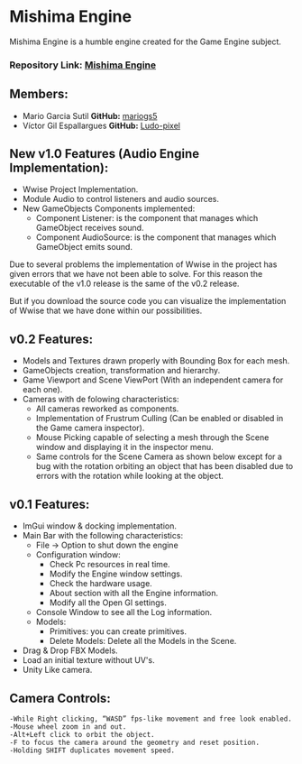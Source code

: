 # Mishima Engine

Mishima Engine is a humble engine created for the Game Engine subject.

### Repository Link:   [Mishima Engine](https://github.com/mariogs5/Mishima-Engine)

## Members:
- Mario Garcia Sutil **GitHub:**   [mariogs5](https://github.com/mariogs5)
- Víctor Gil Espallargues  **GitHub:**   [Ludo-pixel](https://github.com/Ludo-pixel)

## New v1.0 Features (Audio Engine Implementation):
- Wwise Project Implementation.
- Module Audio to control listeners and audio sources.
- New GameObjects Components implemented:
  - Component Listener: is the component that manages which GameObject receives sound.
  - Component AudioSource: is the component that manages which GameObject emits sound.

Due to several problems the implementation of Wwise in the project has given errors that we have not been able to solve. For this reason the executable of the v1.0 release is the same of the v0.2 release.
 
But if you download the source code you can visualize the implementation of Wwise that we have done within our possibilities.

## v0.2 Features:

- Models and Textures drawn properly with Bounding Box for each mesh.
- GameObjects creation, transformation and hierarchy.
- Game Viewport and Scene ViewPort (With an independent camera for each one).
- Cameras with de folowing characteristics:
    - All cameras reworked as components.
    - Implementation of Frustrum Culling (Can be enabled or disabled in the Game camera inspector).
    - Mouse Picking capable of selecting a mesh through the Scene window and displaying it in the inspector menu.
    - Same controls for the Scene Camera as shown below except for a bug with the rotation orbiting an object that has been disabled due to errors with the rotation while looking at the object.

## v0.1 Features:

- ImGui window & docking implementation.
- Main Bar with the following characteristics: 
    - File -> Option to shut down the engine
    - Configuration window:
        - Check Pc resources in real time.
        - Modify the Engine window settings.
        - Check the hardware usage.
        - About section with all the Engine information.
        - Modify all the Open Gl settings.
    - Console Window to see all the Log information.
    - Models:
        - Primitives: you can create primitives.
        - Delete Models: Delete all the Models in the Scene. 
- Drag & Drop FBX Models.
- Load an initial texture without UV's.
- Unity Like camera.

## Camera Controls:

    -While Right clicking, “WASD” fps-like movement and free look enabled.
    -Mouse wheel zoom in and out.
    -Alt+Left click to orbit the object.
    -F to focus the camera around the geometry and reset position.
    -Holding SHIFT duplicates movement speed.

